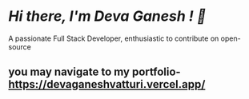 # *Hi there, I'm Deva Ganesh ! 👋*  
A passionate Full Stack Developer, enthusiastic to contribute on open-source 

 
you may navigate to my portfolio- https://devaganeshvatturi.vercel.app/ 
---
